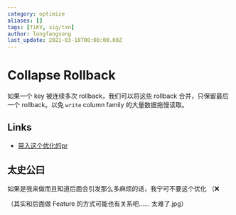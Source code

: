```yaml
---
category: optimize
aliases: []
tags: [TiKV, sig/txn]
author: longfangsong
last_update: 2021-03-18T00:00:00.00Z
---
```

# Collapse Rollback

如果一个 key 被连续多次 rollback，我们可以将这些 rollback 合并，只保留最后一个 rollback。以免 `write` column family 的大量数据拖慢读取。

## Links

- [带入这个优化的pr](https://github.com/tikv/tikv/pull/3290)

## 太史公曰

如果是我来做而且知道后面会引发那么多麻烦的话，我宁可不要这个优化 （❌

（其实和后面做 Feature 的方式可能也有关系吧…… 太难了.jpg）